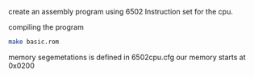 create an assembly program using 6502 Instruction set for the cpu.

compiling the program
```bash
make basic.rom
``` 
memory segemetations is defined in 6502cpu.cfg
our memory starts at 0x0200
